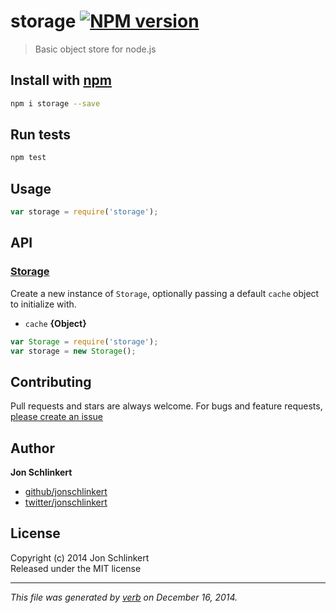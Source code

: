# storage [![NPM version](https://badge.fury.io/js/storage.svg)](http://badge.fury.io/js/storage)

> Basic object store for node.js

## Install with [npm](npmjs.org)

```bash
npm i storage --save
```

## Run tests

```bash
npm test
```

## Usage

```js
var storage = require('storage');
```

## API
### [Storage](index.js#L29)

Create a new instance of `Storage`, optionally passing a default `cache` object to initialize with.

* `cache` **{Object}**    

```js
var Storage = require('storage');
var storage = new Storage();
```


## Contributing
Pull requests and stars are always welcome. For bugs and feature requests, [please create an issue](https://github.com/jonschlinkert/storage/issues)

## Author

**Jon Schlinkert**
 
+ [github/jonschlinkert](https://github.com/jonschlinkert)
+ [twitter/jonschlinkert](http://twitter.com/jonschlinkert) 

## License
Copyright (c) 2014 Jon Schlinkert  
Released under the MIT license

***

_This file was generated by [verb](https://github.com/assemble/verb) on December 16, 2014._